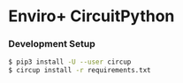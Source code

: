 # Enviro+ CircuitPython

### Development Setup
```bash
$ pip3 install -U --user circup
$ circup install -r requirements.txt
```